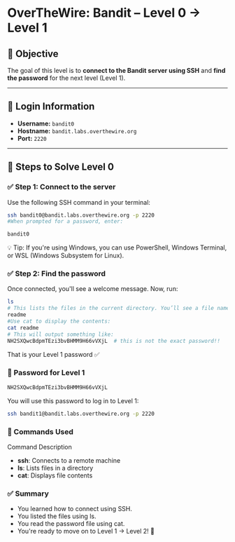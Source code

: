 # OverTheWire: Bandit – Level 0 → Level 1

## 🧠 Objective

The goal of this level is to **connect to the Bandit server using SSH** and **find the password** for the next level (Level 1).

---

## 🔐 Login Information

- **Username:** `bandit0`
- **Hostname:** `bandit.labs.overthewire.org`
- **Port:** `2220`

---

## 🧪 Steps to Solve Level 0

### ✅ Step 1: Connect to the server

Use the following SSH command in your terminal:

```bash
ssh bandit0@bandit.labs.overthewire.org -p 2220
#When prompted for a password, enter:

bandit0
```
💡 Tip: If you're using Windows, you can use PowerShell, Windows Terminal, or WSL (Windows Subsystem for Linux).

### ✅ Step 2: Find the password
Once connected, you'll see a welcome message. Now, run:

```bash
ls
# This lists the files in the current directory. You’ll see a file named:
readme
#Use cat to display the contents:
cat readme
# This will output something like:
NH2SXQwcBdpmTEzi3bvBHMM9H66vVXjL  # this is not the exact password!!
```
That is your Level 1 password ✅

### 🔐 Password for Level 1
```bash
NH2SXQwcBdpmTEzi3bvBHMM9H66vVXjL
```
You will use this password to log in to Level 1:

```bash
ssh bandit1@bandit.labs.overthewire.org -p 2220
```

### 📘 Commands Used
Command	Description
- **ssh**:	Connects to a remote machine
- **ls**:	Lists files in a directory
- **cat**:	Displays file contents

### ✅ Summary
- You learned how to connect using SSH.
- You listed the files using ls.
- You read the password file using cat.
- You're ready to move on to Level 1 → Level 2! 🚀